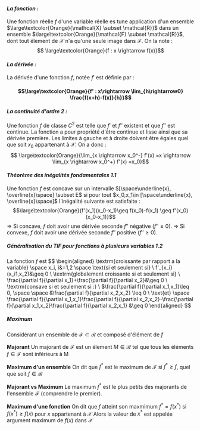 #### _La fonction :_
Une fonction réelle $f$ d'une variable réelle es tune application d'un ensemble $\large\textcolor{Orange}{\mathcal{X} \subset \mathcal{R}}$  dans un ensemble $\large\textcolor{Orange}{\mathcal{F} \subset \mathcal{R}}$, dont tout élement de $\mathcal{X}$ n'a qu'une seule image dans $\mathcal{F}$. On la note : 
$$ \large\textcolor{Orange}{f : x \rightarrow f(x)}$$
#### _La dérivée :_
La dérivée d'une fonction $f$, notée $f'$ est définie par :
#### $$\large\textcolor{Orange}{f' : x\rightarrow \lim_{h\rightarrow0} \frac{f(x+h)-f(x)}{h}}$$  
#### _La continuité d'ordre 2 :_
Une fonction $f$ de classe $C^2$ est telle que $f'$ et $f''$ existent et que $f''$ est continue.
	La fonction a pour propriété d'être continue et lisse ainsi que sa dérivée première. Les limites à gauche et à droite doivent être égales quel que soit $x_0$ appartenant à $\mathcal{X}$. On a donc :
$$ \large\textcolor{Orange}{\lim_{x \rightarrow  x_0^-} f'(x) =x \rightarrow \lim_{x \rightarrow  x_0^+} f'(x) =x_0}$$ 
#### _Théorème des inégalités fondamentales 1.1_ 
Une fonction $f$ est concave sur un intervalle $[\space\underline{x}, \overline{x}\space] \subset E$ si pour tout $x_0,x_1\in [\space\underline{x}, \overline{x}\space]$ l'inégalité suivante est satisfaite :
$$\large\textcolor{Orange}{f'(x_1)(x_0-x_1)\geq f(x_0)-f(x_1) \geq f'(x_0)(x_0-x_1)}$$
=> Si concave, $f$ doit avoir une dérivée seconde $f''$ négative ($f''\leq 0$).
=> Si convexe, $f$ doit avoir une dérivée seconde $f''$ positive ($f''\geq 0$).

##### _Généralisation du TIF pour fonctions à plusieurs variables 1.2_ 
La fonction $f$ est
$$
\begin{aligned}
\textrm{croissante par rapport a la variable} \space x_i, i&=1,2 \space \text{si et seulement si} \\
f'_{x_i}(x_i1,x_2)&\geq 0 \\
\textrm{globalement croissante si et seulement si} \\
\frac{\partial f}{\partial x_1}+\frac{\partial f}{\partial x_2}&\geq 0 \\
\textrm{consave si et seulement si :} \\
$\frac{\partial f}{\partial x_1,x_1}\leq 0,  \space \space &\frac{\partial f}{\partial x_2,x_2} \leq 0 \\
\text{et} \space \frac{\partial f}{\partial x_1,x_1}\frac{\partial f}{\partial x_2,x_2}-\frac{\partial f}{\partial x_1,x_2}\frac{\partial f}{\partial x_2,x_1} &\geq 0
\end{aligned}
$$

##### Maximum
Considérant un ensemble de $\mathcal{F} \subset \mathcal{R}$ et composé d'élément de $f$

**Majorant**
	Un majorant de $\mathcal{F}$ est un élement $M \in \mathcal{R}$ tel que tous les éléments $f \in \mathcal{F}$ sont inférieurs à M

**Maximum d'un ensemble**
	On dit que $f^*$ est le maximum de $\mathcal{F}$ si $f^* \geq f$, quel que soit $f\in\mathcal{R}$ 

**Majorant vs Maximum**
	Le maximum $f^*$ est le plus petits des majorants de l'ensemble $\mathcal{F}$ (comprendre le premier).

**Maximum d'une fonction**
	On dit que $f$ atteint son maxmimum $f^* = f(x^*)$ si $f(x^*)\geq f(x)$ pour $x$ appartenant à $\mathcal{X}$
	Alors la valeur de $x^*$ est appelée argument maximum de $f(x)$ dans $\mathcal{X}$ 
